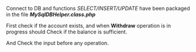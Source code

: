 Connect to DB and functions *SELECT/INSERT/UPDATE* have been packaged in the file ***MySqlDBHelper.class.php***

First check if the account exists, and when **Withdraw** operation is in progress should Check if the balance is sufficient.

And Check the input before any operation.

